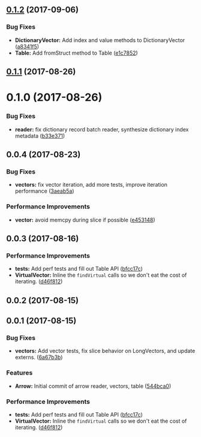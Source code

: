 <a name="0.1.2"></a>
## [0.1.2](https://github.com/graphistry/arrow/compare/v0.1.1...v0.1.2) (2017-09-06)


### Bug Fixes

* **DictionaryVector:** Add index and value methods to DictionaryVector ([a8341f5](https://github.com/graphistry/arrow/commit/a8341f5))
* **Table:** Add fromStruct method to Table ([e1c7852](https://github.com/graphistry/arrow/commit/e1c7852))



<a name="0.1.1"></a>
## [0.1.1](https://github.com/graphistry/arrow/compare/v0.1.0...v0.1.1) (2017-08-26)



<a name="0.1.0"></a>
# 0.1.0 (2017-08-26)


### Bug Fixes

* **reader:** fix dictionary record batch reader, synthesize dictionary index metadata ([b33e371](https://github.com/graphistry/arrow/commit/b33e371))



<a name="0.0.4"></a>
## 0.0.4 (2017-08-23)


### Bug Fixes

* **vectors:** fix vector iteration, add more tests, improve iteration performance ([3aeab5a](https://github.com/graphistry/arrow/commit/3aeab5a))


### Performance Improvements

* **vector:** avoid memcpy during slice if possible ([e453148](https://github.com/graphistry/arrow/commit/e453148))


<a name="0.0.3"></a>
## 0.0.3 (2017-08-16)

### Performance Improvements

* **tests:** Add perf tests and fill out Table API ([bfcc17c](https://github.com/graphistry/arrow/commit/bfcc17c))
* **VirtualVector:** Inline the `findVirtual` calls so we don't eat the cost of iterating. ([d46f812](https://github.com/graphistry/arrow/commit/d46f812))

<a name="0.0.2"></a>
## 0.0.2 (2017-08-15)

<a name="0.0.1"></a>
## 0.0.1 (2017-08-15)


### Bug Fixes

* **vectors:** Add vector tests, fix slice behavior on LongVectors, and update externs. ([6a67b3b](https://github.com/graphistry/arrow/commit/6a67b3b))


### Features

* **Arrow:** Initial commit of arrow reader, vectors, table ([544bca0](https://github.com/graphistry/arrow/commit/544bca0))


### Performance Improvements

* **tests:** Add perf tests and fill out Table API ([bfcc17c](https://github.com/graphistry/arrow/commit/bfcc17c))
* **VirtualVector:** Inline the `findVirtual` calls so we don't eat the cost of iterating. ([d46f812](https://github.com/graphistry/arrow/commit/d46f812))


